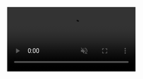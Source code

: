  <!DOCTYPE html>
<html lang="en">
<head>
    <meta charset="UTF-8">
    <meta name="viewport" content="width=device-width, initial-scale=1.0">
    <meta http-equiv="X-UA-Compatible" content="ie=edge">
    <title>Document</title>
    <link rel="stylesheet" href="E:\rutwika\css\style2.css"/>
</head>
<body>
        <video autoplay muted loop id="myVideo">
                <source src="For_Shore.mp4" type="video/mp4">
                Your browser does not support HTML5 video.
              </video>
    <div id="wrapper">
        <div id="header"></div>
        <div id="navbar"></div>
        <div id="container"></div>
        <div id="footer"></div>
      </div>
  </body>
  </html>
